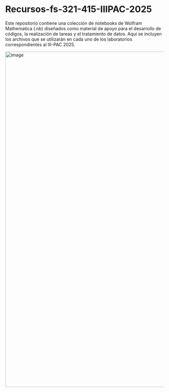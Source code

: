 # Recursos-fs-321-415-IIIPAC-2025
Este repositorio contiene una colección de notebooks de Wolfram Mathematica (.nb) diseñados como material de apoyo para el desarrollo de códigos, la realización de tareas y el tratamiento de datos. Aquí se incluyen los archivos que se utilizarán en cada uno de los laboratorios correspondientes al III-PAC 2025.

<img width="1024" height="1068" alt="image" src="https://github.com/user-attachments/assets/18edddd2-76e8-4c18-ae54-bd8554db502a" />



